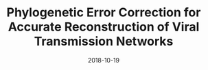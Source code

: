 ---
title: "Phylogenetic Error Correction for Accurate Reconstruction of Viral Transmission Networks"
collection: talks
type: "Conference workshop talk"
permalink: /talks/2018-10-19-ICCABS
venue: "ICCABS Workshop on Computational Advances for Next Generation Sequencing (CANGS)"
date: 2018-10-19
location: "Las Vegas, NV"
link: "/files/2018-ICCABS-TreeFix-TP.pdf"
---